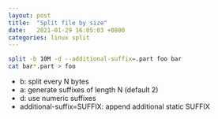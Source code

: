 ```yaml
---
layout: post
title:  "Split file by size"
date:   2021-01-29 16:05:03 +0800
categories: linux split
---
```

```bash
split -b 10M -d --additional-suffix=.part foo bar
cat bar*.part > foo
```
- b: split every N bytes
- a: generate suffixes of length N (default 2)
- d: use numeric suffixes
- additional-suffix=SUFFIX: append additional static SUFFIX